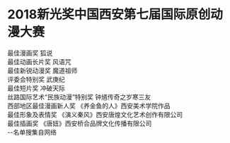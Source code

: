 # 2018新光奖中国西安第七届国际原创动漫大赛

最佳漫画奖  狐说  
最佳动画长片奖  风语咒  
最佳新锐动漫奖 魔道祖师  
评委会特别奖  武庚纪  
最佳短片奖  冲破天际  
丝路国际艺术“民族动漫”特别奖  钟馗传奇之岁寒三友  
西部地区最佳漫画新人奖  《养金鱼的人》西安美术学院作品  
最佳形象及表情奖  《演义秦风》西安唐煌文化艺术创作有限公司  
最佳插画奖  《唐妞》西安桥合品牌文化传播有限公司  
--名单搜集自网络  

